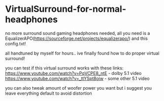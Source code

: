 # VirtualSurround-for-normal-headphones
no more surround sound gaming headphones needed, all you need is a EqualizerAPO(https://sourceforge.net/projects/equalizerapo/) and this config.txt!

all handtuned by myself for hours.. ive finally found how to do proper virtual surround!

you can test if this virtual surround works with these links:  
https://www.youtube.com/watch?v=PqVCPE8_ntE - dolby 5.1 video  
https://www.youtube.com/watch?v=_ttYSpt8oiw - some other 5.1 video  

you can also tweak amount of woofer power you want but i suggest you leave everything default to avoid distortion
